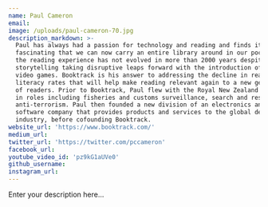 ```yaml
---
name: Paul Cameron
email:
image: /uploads/paul-cameron-70.jpg
description_markdown: >-
  Paul has always had a passion for technology and reading and finds it
  fascinating that we can now carry an entire library around in our pocket. Yet
  the reading experience has not evolved in more than 2000 years despite
  storytelling taking disruptive leaps forward with the introduction of film and
  video games. Booktrack is his answer to addressing the decline in reading and
  literacy rates that will help make reading relevant again to a new generation
  of readers. Prior to Booktrack, Paul flew with the Royal New Zealand Air Force
  in roles including fisheries and customs surveillance, search and rescue, and
  anti-terrorism. Paul then founded a new division of an electronics and
  software company that provides products and services to the global defence
  industry, before cofounding Booktrack.
website_url: 'https://www.booktrack.com/'
medium_url:
twitter_url: 'https://twitter.com/pccameron'
facebook_url:
youtube_video_id: 'pz9kG1aUVe0'
github_username:
instagram_url:
---
```


Enter your description here...
